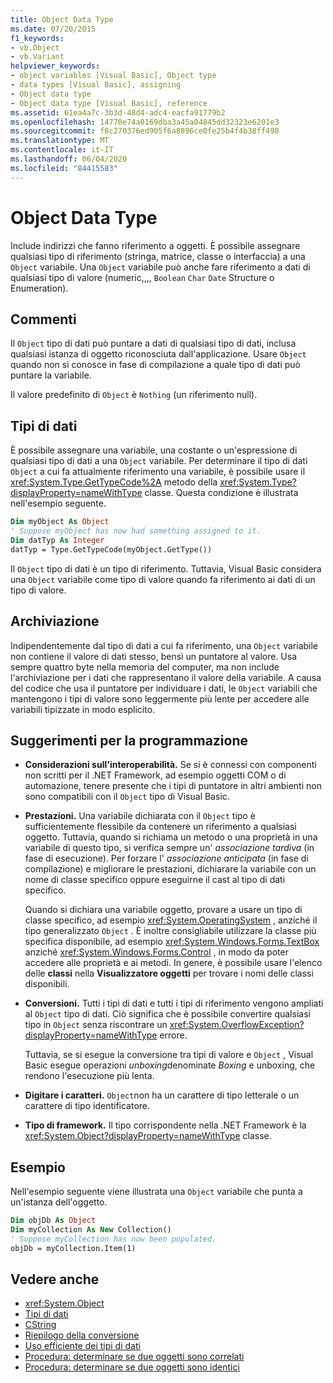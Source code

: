 ```yaml
---
title: Object Data Type
ms.date: 07/20/2015
f1_keywords:
- vb.Object
- vb.Variant
helpviewer_keywords:
- object variables [Visual Basic], Object type
- data types [Visual Basic], assigning
- Object data type
- Object data type [Visual Basic], reference
ms.assetid: 61ea4a7c-3b3d-48d4-adc4-eacfa91779b2
ms.openlocfilehash: 14770e74a0169dba3a45a04845dd32323e6201e3
ms.sourcegitcommit: f8c270376ed905f6a8896ce0fe25b4f4b38ff498
ms.translationtype: MT
ms.contentlocale: it-IT
ms.lasthandoff: 06/04/2020
ms.locfileid: "84415583"
---
```

# <a name="object-data-type"></a>Object Data Type

Include indirizzi che fanno riferimento a oggetti. È possibile assegnare qualsiasi tipo di riferimento (stringa, matrice, classe o interfaccia) a una `Object` variabile. Una `Object` variabile può anche fare riferimento a dati di qualsiasi tipo di valore (numeric,,,, `Boolean` `Char` `Date` Structure o Enumeration).

## <a name="remarks"></a>Commenti

Il `Object` tipo di dati può puntare a dati di qualsiasi tipo di dati, inclusa qualsiasi istanza di oggetto riconosciuta dall'applicazione. Usare `Object` quando non si conosce in fase di compilazione a quale tipo di dati può puntare la variabile.

Il valore predefinito di `Object` è `Nothing` (un riferimento null).

## <a name="data-types"></a>Tipi di dati

È possibile assegnare una variabile, una costante o un'espressione di qualsiasi tipo di dati a una `Object` variabile. Per determinare il tipo di dati `Object` a cui fa attualmente riferimento una variabile, è possibile usare il <xref:System.Type.GetTypeCode%2A> metodo della <xref:System.Type?displayProperty=nameWithType> classe. Questa condizione è illustrata nell'esempio seguente.

```vb
Dim myObject As Object
' Suppose myObject has now had something assigned to it.
Dim datTyp As Integer
datTyp = Type.GetTypeCode(myObject.GetType())
```

Il `Object` tipo di dati è un tipo di riferimento. Tuttavia, Visual Basic considera una `Object` variabile come tipo di valore quando fa riferimento ai dati di un tipo di valore.

## <a name="storage"></a>Archiviazione

Indipendentemente dal tipo di dati a cui fa riferimento, una `Object` variabile non contiene il valore di dati stesso, bensì un puntatore al valore. Usa sempre quattro byte nella memoria del computer, ma non include l'archiviazione per i dati che rappresentano il valore della variabile. A causa del codice che usa il puntatore per individuare i dati, le `Object` variabili che mantengono i tipi di valore sono leggermente più lente per accedere alle variabili tipizzate in modo esplicito.

## <a name="programming-tips"></a>Suggerimenti per la programmazione

- **Considerazioni sull'interoperabilità.** Se si è connessi con componenti non scritti per il .NET Framework, ad esempio oggetti COM o di automazione, tenere presente che i tipi di puntatore in altri ambienti non sono compatibili con il `Object` tipo di Visual Basic.

- **Prestazioni.** Una variabile dichiarata con il `Object` tipo è sufficientemente flessibile da contenere un riferimento a qualsiasi oggetto. Tuttavia, quando si richiama un metodo o una proprietà in una variabile di questo tipo, si verifica sempre un' *associazione tardiva* (in fase di esecuzione). Per forzare l' *associazione anticipata* (in fase di compilazione) e migliorare le prestazioni, dichiarare la variabile con un nome di classe specifico oppure eseguirne il cast al tipo di dati specifico.

  Quando si dichiara una variabile oggetto, provare a usare un tipo di classe specifico, ad esempio <xref:System.OperatingSystem> , anziché il tipo generalizzato `Object` . È inoltre consigliabile utilizzare la classe più specifica disponibile, ad esempio <xref:System.Windows.Forms.TextBox> anziché <xref:System.Windows.Forms.Control> , in modo da poter accedere alle proprietà e ai metodi. In genere, è possibile usare l'elenco delle **classi** nella **Visualizzatore oggetti** per trovare i nomi delle classi disponibili.

- **Conversioni.** Tutti i tipi di dati e tutti i tipi di riferimento vengono ampliati al `Object` tipo di dati. Ciò significa che è possibile convertire qualsiasi tipo in `Object` senza riscontrare un <xref:System.OverflowException?displayProperty=nameWithType> errore.

  Tuttavia, se si esegue la conversione tra tipi di valore e `Object` , Visual Basic esegue operazioni *unboxing*denominate *Boxing* e unboxing, che rendono l'esecuzione più lenta.

- **Digitare i caratteri.** `Object`non ha un carattere di tipo letterale o un carattere di tipo identificatore.

- **Tipo di framework.** Il tipo corrispondente nella .NET Framework è la <xref:System.Object?displayProperty=nameWithType> classe.

## <a name="example"></a>Esempio

Nell'esempio seguente viene illustrata una `Object` variabile che punta a un'istanza dell'oggetto.

```vb
Dim objDb As Object
Dim myCollection As New Collection()
' Suppose myCollection has now been populated.
objDb = myCollection.Item(1)
```

## <a name="see-also"></a>Vedere anche

- <xref:System.Object>
- [Tipi di dati](index.md)
- [CString](../functions/type-conversion-functions.md)
- [Riepilogo della conversione](../keywords/conversion-summary.md)
- [Uso efficiente dei tipi di dati](../../programming-guide/language-features/data-types/efficient-use-of-data-types.md)
- [Procedura: determinare se due oggetti sono correlati](../../programming-guide/language-features/variables/how-to-determine-whether-two-objects-are-related.md)
- [Procedura: determinare se due oggetti sono identici](../../programming-guide/language-features/variables/how-to-determine-whether-two-objects-are-identical.md)

